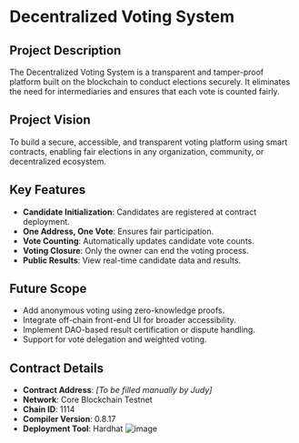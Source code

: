 # Decentralized Voting System

## Project Description

The Decentralized Voting System is a transparent and tamper-proof platform built on the blockchain to conduct elections securely. It eliminates the need for intermediaries and ensures that each vote is counted fairly.

## Project Vision

To build a secure, accessible, and transparent voting platform using smart contracts, enabling fair elections in any organization, community, or decentralized ecosystem.

## Key Features

- **Candidate Initialization**: Candidates are registered at contract deployment.
- **One Address, One Vote**: Ensures fair participation.
- **Vote Counting**: Automatically updates candidate vote counts.
- **Voting Closure**: Only the owner can end the voting process.
- **Public Results**: View real-time candidate data and results.

## Future Scope

- Add anonymous voting using zero-knowledge proofs.
- Integrate off-chain front-end UI for broader accessibility.
- Implement DAO-based result certification or dispute handling.
- Support for vote delegation and weighted voting.

## Contract Details

- **Contract Address**: *[To be filled manually by Judy]*
- **Network**: Core Blockchain Testnet
- **Chain ID**: 1114
- **Compiler Version**: 0.8.17
- **Deployment Tool**: Hardhat
![image](https://github.com/user-attachments/assets/ab70eba7-9084-425d-a713-445aa6f9809b)
